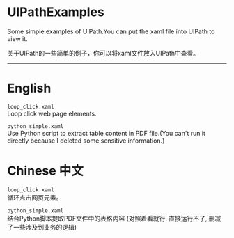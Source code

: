 # UIPathExamples
Some simple examples of UIPath.You can put the xaml file into UIPath to view it.

关于UIPath的一些简单的例子，你可以将xaml文件放入UIPath中查看。

---

# English #
`loop_click.xaml`  
Loop click web page elements.

`python_simple.xaml`  
Use Python script to extract table content in PDF file.(You can't run it directly because I deleted some sensitive information.)

# Chinese 中文 #

`loop_click.xaml`   
循环点击网页元素。

`python_simple.xaml`   
结合Python脚本提取PDF文件中的表格内容 (对照着看就行. 直接运行不了, 删减了一些涉及到业务的逻辑)